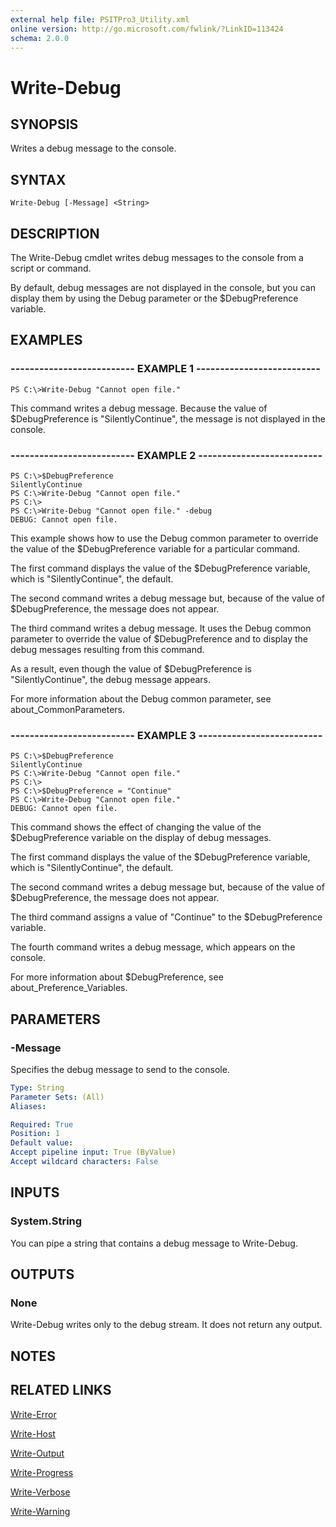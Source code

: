 ```yaml
---
external help file: PSITPro3_Utility.xml
online version: http://go.microsoft.com/fwlink/?LinkID=113424
schema: 2.0.0
---
```


# Write-Debug
## SYNOPSIS
Writes a debug message to the console.

## SYNTAX

```
Write-Debug [-Message] <String>
```

## DESCRIPTION
The Write-Debug cmdlet writes debug messages to the console from a script or command.

By default, debug messages are not displayed in the console, but you can display them by using the Debug parameter or the $DebugPreference variable.

## EXAMPLES

### -------------------------- EXAMPLE 1 --------------------------
```
PS C:\>Write-Debug "Cannot open file."
```

This command writes a debug message.
Because the value of $DebugPreference is "SilentlyContinue", the message is not displayed in the console.

### -------------------------- EXAMPLE 2 --------------------------
```
PS C:\>$DebugPreference
SilentlyContinue
PS C:\>Write-Debug "Cannot open file."
PS C:\>
PS C:\>Write-Debug "Cannot open file." -debug
DEBUG: Cannot open file.
```

This example shows how to use the Debug common parameter to override the value of the $DebugPreference variable for a particular command.

The first command displays the value of the $DebugPreference variable, which is "SilentlyContinue", the default.

The second command writes a debug message but, because of the value of $DebugPreference, the message does not appear.

The third command writes a debug message.
It uses the Debug common parameter to override the value of $DebugPreference and to display the debug messages resulting from this command.

As a result, even though the value of $DebugPreference is "SilentlyContinue", the debug message appears.

For more information about the Debug common parameter, see about_CommonParameters.

### -------------------------- EXAMPLE 3 --------------------------
```
PS C:\>$DebugPreference
SilentlyContinue
PS C:\>Write-Debug "Cannot open file."
PS C:\>
PS C:\>$DebugPreference = "Continue"
PS C:\>Write-Debug "Cannot open file."
DEBUG: Cannot open file.
```

This command shows the effect of changing the value of the $DebugPreference variable on the display of debug messages.

The first command displays the value of the $DebugPreference variable, which is "SilentlyContinue", the default.

The second command writes a debug message but, because of the value of $DebugPreference, the message does not appear.

The third command assigns a value of "Continue" to the $DebugPreference variable.

The fourth command writes a debug message, which appears on the console.

For more information about $DebugPreference, see about_Preference_Variables.

## PARAMETERS

### -Message
Specifies the debug message to send to the console.

```yaml
Type: String
Parameter Sets: (All)
Aliases: 

Required: True
Position: 1
Default value: 
Accept pipeline input: True (ByValue)
Accept wildcard characters: False
```

## INPUTS

### System.String
You can pipe a string that contains a debug message to Write-Debug.

## OUTPUTS

### None
Write-Debug writes only to the debug stream.
It does not return any output.

## NOTES

## RELATED LINKS

[Write-Error](eedfea70-5aa7-4d20-b87d-f8e1147b1b42)

[Write-Host](023e670a-cfda-4e8c-af8f-c2b2d9ee5612)

[Write-Output](72e7f802-c08c-435e-88ad-b2b77faea1a7)

[Write-Progress](3e78a07f-87ae-4bc2-ac28-b0163831fd80)

[Write-Verbose](d17c2519-dae0-4142-a506-9acfb79b72e7)

[Write-Warning](8e53946e-1762-40e6-ab70-5307f6fc2a98)


